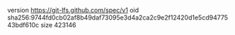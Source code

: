 version https://git-lfs.github.com/spec/v1
oid sha256:9744fd0cb02af8b49daf73095e3d4a2ca2c9e2f12420d1e5cd9477543bdf610c
size 423146
